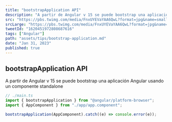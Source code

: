 ```yaml
---
title: "bootstrapApplication API"
description: "A partir de Angular v 15 se puede bootstrap una aplicación Angular usando un componente standalone"
src: "https://pbs.twimg.com/media/FnxUYEVaYAA6QwL?format=jpg&name=small"
srcLarge: "https://pbs.twimg.com/media/FnxUYEVaYAA6QwL?format=jpg&name=large"
tweetId: "1620451972808687616"
tags: ["Angular"]
path: "assets/tips/bootstrap-application.md"
date: "Jan 31, 2023"
published: true
---
```


## bootstrapApplication API

A partir de Angular v 15 se puede bootstrap una aplicación Angular usando un componente standalone

```javascript
// ./main.ts
import { bootstrapApplication } from "@angular/platform-browser";
import { AppComponent } from "./app/app.component";

bootstrapApplication(AppComponent).catch((e) => console.error(e));
```
